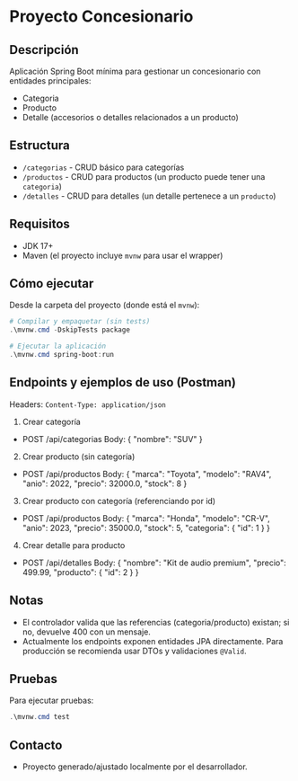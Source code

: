 Proyecto Concesionario
======================

Descripción
-----------
Aplicación Spring Boot mínima para gestionar un concesionario con entidades principales:
- Categoria
- Producto
- Detalle (accesorios o detalles relacionados a un producto)

Estructura
----------
- `/categorias` - CRUD básico para categorías
- `/productos` - CRUD para productos (un producto puede tener una `categoria`)
- `/detalles` - CRUD para detalles (un detalle pertenece a un `producto`)

Requisitos
----------
- JDK 17+
- Maven (el proyecto incluye `mvnw` para usar el wrapper)

Cómo ejecutar
--------------
Desde la carpeta del proyecto (donde está el `mvnw`):

```powershell
# Compilar y empaquetar (sin tests)
.\mvnw.cmd -DskipTests package

# Ejecutar la aplicación
.\mvnw.cmd spring-boot:run
```

Endpoints y ejemplos de uso (Postman)
------------------------------------
Headers: `Content-Type: application/json`

1) Crear categoría
- POST /api/categorias
Body:
{
  "nombre": "SUV"
}

2) Crear producto (sin categoría)
- POST /api/productos
Body:
{
  "marca": "Toyota",
  "modelo": "RAV4",
  "anio": 2022,
  "precio": 32000.0,
  "stock": 8
}

3) Crear producto con categoría (referenciando por id)
- POST /api/productos
Body:
{
  "marca": "Honda",
  "modelo": "CR-V",
  "anio": 2023,
  "precio": 35000.0,
  "stock": 5,
  "categoria": { "id": 1 }
}

4) Crear detalle para producto
- POST /api/detalles
Body:
{
  "nombre": "Kit de audio premium",
  "precio": 499.99,
  "producto": { "id": 2 }
}

Notas
-----
- El controlador valida que las referencias (categoria/producto) existan; si no, devuelve 400 con un mensaje.
- Actualmente los endpoints exponen entidades JPA directamente. Para producción se recomienda usar DTOs y validaciones `@Valid`.

Pruebas
-------
Para ejecutar pruebas:

```powershell
.\mvnw.cmd test
```

Contacto
--------
- Proyecto generado/ajustado localmente por el desarrollador.
